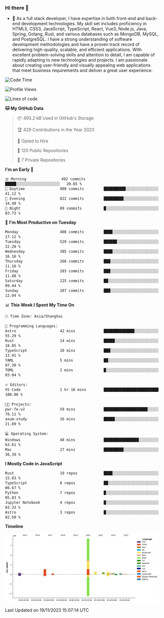 ### Hi there 👋

- 🌱 As a full stack developer, I have expertise in both front-end and back-end development technologies. My skill set includes proficiency in HTML5, CSS3, JavaScript, TypeScript, React, Vue3, Node.js, Java, Spring, Golang, Rust, and various databases such as MongoDB, MySQL, and PostgreSQL. I have a strong understanding of software development methodologies and have a proven track record of delivering high-quality, scalable, and efficient applications. With excellent problem-solving skills and attention to detail, I am capable of rapidly adapting to new technologies and projects. I am passionate about creating user-friendly and visually appealing web applications that meet business requirements and deliver a great user experience.

<!--START_SECTION:waka-->
![Code Time](http://img.shields.io/badge/Code%20Time-1%2C159%20hrs%209%20mins-blue)

![Profile Views](http://img.shields.io/badge/Profile%20Views-1-blue)

![Lines of code](https://img.shields.io/badge/From%20Hello%20World%20I%27ve%20Written-5.6%20million%20lines%20of%20code-blue)

**🐱 My GitHub Data** 

> 📦 493.2 kB Used in GitHub's Storage 
 > 
> 🏆 429 Contributions in the Year 2023
 > 
> 💼 Opted to Hire
 > 
> 📜 120 Public Repositories 
 > 
> 🔑 7 Private Repositories 
 > 
**I'm an Early 🐤** 

```text
🌞 Morning                492 commits         █████░░░░░░░░░░░░░░░░░░░░   20.65 % 
🌆 Daytime                980 commits         ██████████░░░░░░░░░░░░░░░   41.12 % 
🌃 Evening                822 commits         █████████░░░░░░░░░░░░░░░░   34.49 % 
🌙 Night                  89 commits          █░░░░░░░░░░░░░░░░░░░░░░░░   03.73 % 
```
📅 **I'm Most Productive on Tuesday** 

```text
Monday                   408 commits         ████░░░░░░░░░░░░░░░░░░░░░   17.12 % 
Tuesday                  529 commits         ██████░░░░░░░░░░░░░░░░░░░   22.20 % 
Wednesday                385 commits         ████░░░░░░░░░░░░░░░░░░░░░   16.16 % 
Thursday                 266 commits         ███░░░░░░░░░░░░░░░░░░░░░░   11.16 % 
Friday                   283 commits         ███░░░░░░░░░░░░░░░░░░░░░░   11.88 % 
Saturday                 225 commits         ██░░░░░░░░░░░░░░░░░░░░░░░   09.44 % 
Sunday                   287 commits         ███░░░░░░░░░░░░░░░░░░░░░░   12.04 % 
```


📊 **This Week I Spent My Time On** 

```text
🕑︎ Time Zone: Asia/Shanghai

💬 Programming Languages: 
Astro                    42 mins             ██████████████░░░░░░░░░░░   55.29 % 
Rust                     14 mins             █████░░░░░░░░░░░░░░░░░░░░   18.85 % 
TypeScript               10 mins             ███░░░░░░░░░░░░░░░░░░░░░░   13.91 % 
YAML                     5 mins              ██░░░░░░░░░░░░░░░░░░░░░░░   07.30 % 
TOML                     2 mins              █░░░░░░░░░░░░░░░░░░░░░░░░   03.04 % 

🔥 Editors: 
VS Code                  1 hr 16 mins        █████████████████████████   100.00 % 

🐱‍💻 Projects: 
pwr-fe-v2                59 mins             ████████████████████░░░░░   78.11 % 
axum-study               16 mins             █████░░░░░░░░░░░░░░░░░░░░   21.89 % 

💻 Operating System: 
Windows                  48 mins             ████████████████░░░░░░░░░   63.61 % 
Mac                      27 mins             █████████░░░░░░░░░░░░░░░░   36.39 % 
```

**I Mostly Code in JavaScript** 

```text
Rust                     19 repos            ████░░░░░░░░░░░░░░░░░░░░░   15.83 % 
TypeScript               8 repos             ██░░░░░░░░░░░░░░░░░░░░░░░   06.67 % 
Python                   7 repos             █░░░░░░░░░░░░░░░░░░░░░░░░   05.83 % 
Jupyter Notebook         4 repos             █░░░░░░░░░░░░░░░░░░░░░░░░   03.33 % 
Astro                    3 repos             █░░░░░░░░░░░░░░░░░░░░░░░░   02.50 % 
```



**Timeline**

![Lines of Code chart](https://raw.githubusercontent.com/elton/elton/main/assets/bar_graph.png)


 Last Updated on 19/11/2023 15:07:14 UTC
<!--END_SECTION:waka-->

<!--
**elton/elton** is a ✨ _special_ ✨ repository because its `README.md` (this file) appears on your GitHub profile.

Here are some ideas to get you started:

- 🔭 I’m currently working on ...
- 🌱 I’m currently learning ...
- 👯 I’m looking to collaborate on ...
- 🤔 I’m looking for help with ...
- 💬 Ask me about ...
- 📫 How to reach me: ...
- 😄 Pronouns: ...
- ⚡ Fun fact: ...
-->

